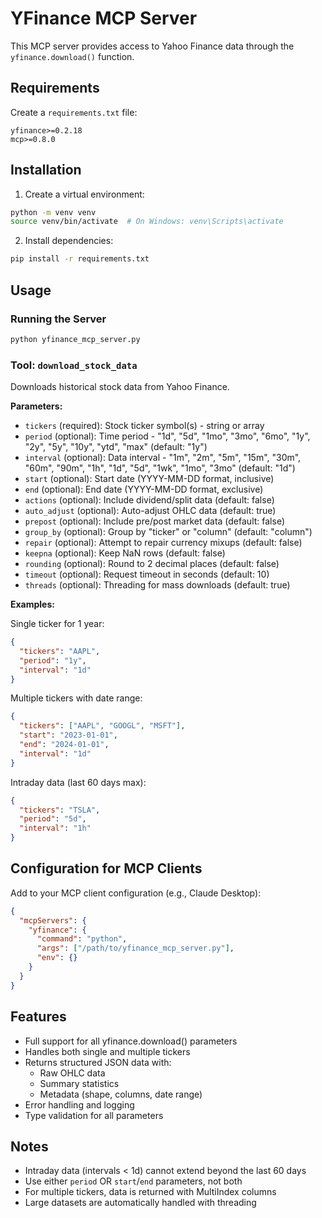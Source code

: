 # YFinance MCP Server

This MCP server provides access to Yahoo Finance data through the `yfinance.download()` function.

## Requirements

Create a `requirements.txt` file:

```
yfinance>=0.2.18
mcp>=0.8.0
```

## Installation

1. Create a virtual environment:
```bash
python -m venv venv
source venv/bin/activate  # On Windows: venv\Scripts\activate
```

2. Install dependencies:
```bash
pip install -r requirements.txt
```

## Usage

### Running the Server

```bash
python yfinance_mcp_server.py
```

### Tool: `download_stock_data`

Downloads historical stock data from Yahoo Finance.

**Parameters:**
- `tickers` (required): Stock ticker symbol(s) - string or array
- `period` (optional): Time period - "1d", "5d", "1mo", "3mo", "6mo", "1y", "2y", "5y", "10y", "ytd", "max" (default: "1y")
- `interval` (optional): Data interval - "1m", "2m", "5m", "15m", "30m", "60m", "90m", "1h", "1d", "5d", "1wk", "1mo", "3mo" (default: "1d")
- `start` (optional): Start date (YYYY-MM-DD format, inclusive)
- `end` (optional): End date (YYYY-MM-DD format, exclusive)
- `actions` (optional): Include dividend/split data (default: false)
- `auto_adjust` (optional): Auto-adjust OHLC data (default: true)
- `prepost` (optional): Include pre/post market data (default: false)
- `group_by` (optional): Group by "ticker" or "column" (default: "column")
- `repair` (optional): Attempt to repair currency mixups (default: false)
- `keepna` (optional): Keep NaN rows (default: false)
- `rounding` (optional): Round to 2 decimal places (default: false)
- `timeout` (optional): Request timeout in seconds (default: 10)
- `threads` (optional): Threading for mass downloads (default: true)

**Examples:**

Single ticker for 1 year:
```json
{
  "tickers": "AAPL",
  "period": "1y",
  "interval": "1d"
}
```

Multiple tickers with date range:
```json
{
  "tickers": ["AAPL", "GOOGL", "MSFT"],
  "start": "2023-01-01",
  "end": "2024-01-01",
  "interval": "1d"
}
```

Intraday data (last 60 days max):
```json
{
  "tickers": "TSLA",
  "period": "5d",
  "interval": "1h"
}
```

## Configuration for MCP Clients

Add to your MCP client configuration (e.g., Claude Desktop):

```json
{
  "mcpServers": {
    "yfinance": {
      "command": "python",
      "args": ["/path/to/yfinance_mcp_server.py"],
      "env": {}
    }
  }
}
```

## Features

- Full support for all yfinance.download() parameters
- Handles both single and multiple tickers
- Returns structured JSON data with:
  - Raw OHLC data
  - Summary statistics
  - Metadata (shape, columns, date range)
- Error handling and logging
- Type validation for all parameters

## Notes

- Intraday data (intervals < 1d) cannot extend beyond the last 60 days
- Use either `period` OR `start`/`end` parameters, not both
- For multiple tickers, data is returned with MultiIndex columns
- Large datasets are automatically handled with threading
